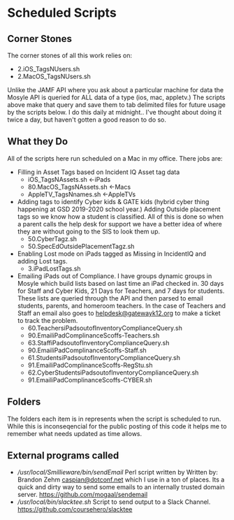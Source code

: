 # Scheduled Scripts
## Corner Stones
The corner stones of all this work relies on:
* 2.iOS_TagsNUsers.sh
* 2.MacOS_TagsNUsers.sh

Unlike the JAMF API where you ask about a particular machine for data the Mosyle API is queried for ALL data of a type (ios, mac, appletv.)  The scripts above make that query and save them to tab delimited files for future usage by the scripts below.  I do this daily at midnight..  I've thought about doing it twice a day, but haven't gotten a good reason to do so.

## What they Do
All of the scripts here run scheduled on a Mac in my office.  There jobs are:
* Filling in Asset Tags based on Incident IQ Asset tag data
  * iOS\_TagsNAssets.sh  <-iPads
  * 80.MacOS\_TagsNAssets.sh <-Macs
  * AppleTV\_TagsNnames.sh  <-AppleTVs
* Adding tags to identify Cyber kids & GATE kids (hybrid cyber thing happening at GSD 2019-2020 school year.)  Adding Outside placement tags so we know how a student is classified.  All of this is done so when a parent calls the help desk for support we have a better idea of where they are without going to the SIS to look them up.
  * 50.CyberTagz.sh
  * 50.SpecEdOutsidePlacementTagz.sh
* Enabling Lost mode on iPads tagged as Missing in IncidentIQ and adding Lost tags.
  * 3.iPadLostTags.sh
* Emailing iPads out of Compliance.  I have groups dynamic groups in Mosyle which build lists based on last time an iPad checked in.  30 days for Staff and Cyber Kids, 21 Days for Teachers, and 7 days for students.  These lists are queried through the API and then parsed to email students, parents, and homeroom teachers.  In the case of Teachers and Staff an email also goes to helpdesk@gatewayk12.org to make a ticket to track the problem.
  * 60.TeachersiPadsoutofInventoryComplianceQuery.sh
  * 90.EmailiPadComplinanceScoffs-Teachers.sh
  * 63.StaffiPadsoutofInventoryComplianceQuery.sh
  * 90.EmailiPadComplinanceScoffs-Staff.sh
  * 61.StudentsiPadsoutofInventoryComplianceQuery.sh
  * 91.EmailiPadComplinanceScoffs-RegStu.sh
  * 62.CyberStudentsiPadsoutofInventoryComplianceQuery.sh
  * 91.EmailiPadComplinanceScoffs-CYBER.sh
  
## Folders
The folders each item is in represents when the script is scheduled to run.  While this is inconseqencial for the public posting of this code it helps me to remember what needs updated as time allows.

## External programs called
* _/usr/local/Smillieware/bin/sendEmail_ Perl script written by Written by: Brandon Zehm <caspian@dotconf.net> which I use in a ton of places.  Its a quick and dirty way to send some emails to an internally trusted domain server.  https://github.com/mogaal/sendemail
* _/usr/local/bin/slacktee.sh_  Script to send output to a Slack Channel.  https://github.com/coursehero/slacktee


